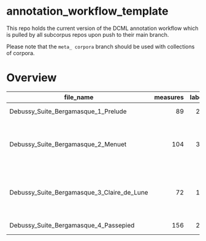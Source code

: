 # annotation_workflow_template

This repo holds the current version of the DCML annotation workflow which is pulled by all subcorpus repos upon push to their main branch. 

Please note that the `meta_ corpora` branch should be used with collections of corpora.


# Overview
|                file_name                 |measures|labels|standard|               annotators                |reviewers|
|------------------------------------------|-------:|-----:|--------|-----------------------------------------|---------|
|Debussy_Suite_Bergamasque_1_Prelude       |      89|   275|2.1.1   |Adrian Nagel                             |         |
|Debussy_Suite_Bergamasque_2_Menuet        |     104|   305|2.3.0   |Adrian Nagel (2.1.1), Amelia Brey (2.3.0)|AB, AN   |
|Debussy_Suite_Bergamasque_3_Claire_de_Lune|      72|   150|2.3.0   |Adrian Nagel (2.1.1), Amelia Brey (2.3.0)|AB, AN   |
|Debussy_Suite_Bergamasque_4_Passepied     |     156|   285|2.1.1   |Adrian Nagel                             |         |
